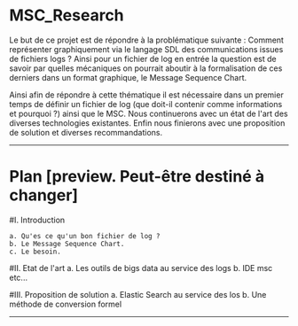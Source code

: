 # MSC_Research


Le but de ce projet est de répondre à la problématique suivante :
Comment représenter graphiquement via le langage SDL des communications issues de fichiers logs ?
Ainsi pour un fichier de log en entrée la question est de savoir par quelles mécaniques on pourrait aboutir à la
formalisation de ces derniers dans un format graphique, le Message Sequence Chart.

Ainsi afin de répondre à cette thématique il est nécessaire dans un premier temps de définir un fichier de log
(que doit-il contenir comme informations et pourquoi ?) ainsi que le MSC.
Nous continuerons avec un état de l'art des diverses technologies existantes.
Enfin nous finierons avec une proposition de solution et diverses recommandations.

__________________________________

# Plan [preview. Peut-être destiné à changer]

#I. Introduction
    
    a. Qu'es ce qu'un bon fichier de log ?
    b. Le Message Sequence Chart.
    c. Le besoin.

#II. Etat de l'art
    a. Les outils de bigs data au service des logs
    b. IDE msc etc...
   
#III. Proposition de solution
    a. Elastic Search au service des los
    b. Une méthode de conversion formel
    
________________________________